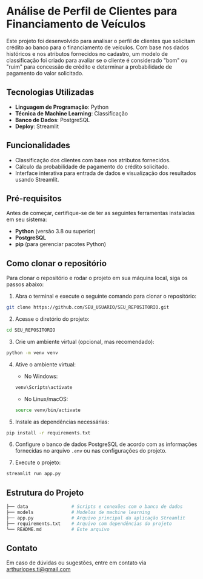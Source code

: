# Análise de Perfil de Clientes para Financiamento de Veículos

Este projeto foi desenvolvido para analisar o perfil de clientes que solicitam crédito ao banco para o financiamento de veículos. Com base nos dados históricos e nos atributos fornecidos no cadastro, um modelo de classificação foi criado para avaliar se o cliente é considerado "bom" ou "ruim" para concessão de crédito e determinar a probabilidade de pagamento do valor solicitado.

## Tecnologias Utilizadas

- **Linguagem de Programação**: Python
- **Técnica de Machine Learning**: Classificação
- **Banco de Dados**: PostgreSQL
- **Deploy**: Streamlit

## Funcionalidades

- Classificação dos clientes com base nos atributos fornecidos.
- Cálculo da probabilidade de pagamento do crédito solicitado.
- Interface interativa para entrada de dados e visualização dos resultados usando Streamlit.

## Pré-requisitos

Antes de começar, certifique-se de ter as seguintes ferramentas instaladas em seu sistema:

- **Python** (versão 3.8 ou superior)
- **PostgreSQL**
- **pip** (para gerenciar pacotes Python)

## Como clonar o repositório

Para clonar o repositório e rodar o projeto em sua máquina local, siga os passos abaixo:

1. Abra o terminal e execute o seguinte comando para clonar o repositório:

```bash
git clone https://github.com/SEU_USUARIO/SEU_REPOSITORIO.git
```

2. Acesse o diretório do projeto:

```bash
cd SEU_REPOSITORIO
```

3. Crie um ambiente virtual (opcional, mas recomendado):

```bash
python -m venv venv
```

4. Ative o ambiente virtual:

   - No Windows:
   
   ```bash
   venv\Scripts\activate
   ```

   - No Linux/macOS:
   
   ```bash
   source venv/bin/activate
   ```

5. Instale as dependências necessárias:

```bash
pip install -r requirements.txt
```

6. Configure o banco de dados PostgreSQL de acordo com as informações fornecidas no arquivo `.env` ou nas configurações do projeto.

7. Execute o projeto:

```bash
streamlit run app.py
```

## Estrutura do Projeto

```bash
├── data                # Scripts e conexões com o banco de dados
├── models              # Modelos de machine learning
├── app.py              # Arquivo principal da aplicação Streamlit
├── requirements.txt    # Arquivo com dependências do projeto
└── README.md           # Este arquivo
```

## Contato

Em caso de dúvidas ou sugestões, entre em contato via arthurlopes.ti@gmail.com
